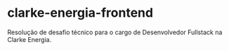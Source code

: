 # clarke-energia-frontend
Resolução de desafio técnico para o cargo de Desenvolvedor Fullstack na Clarke Energia.
